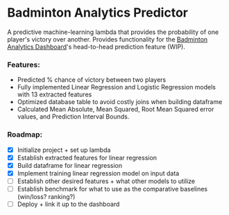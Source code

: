 # Badminton Analytics Predictor
A predictive machine-learning lambda that provides the probability of one player's victory over another. Provides functionality for the [Badminton Analytics Dashboard](https://github.com/oscarlaaaa/badminton-analytics/)'s head-to-head prediction feature (WIP).


### Features:
- Predicted % chance of victory between two players
- Fully implemented Linear Regression and Logistic Regression models with 13 extracted features
- Optimized database table to avoid costly joins when building dataframe
- Calculated Mean Absolute, Mean Squared, Root Mean Squared error values, and Prediction Interval Bounds.


### Roadmap:
- [x] Initialize project + set up lambda
- [x] Establish extracted features for linear regression
- [x] Build dataframe for linear regression
- [x] Implement training linear regression model on input data
- [ ] Establish other desired features + what other models to utilize
- [ ] Establish benchmark for what to use as the comparative baselines (win/loss? ranking?)
- [ ] Deploy + link it up to the dashboard